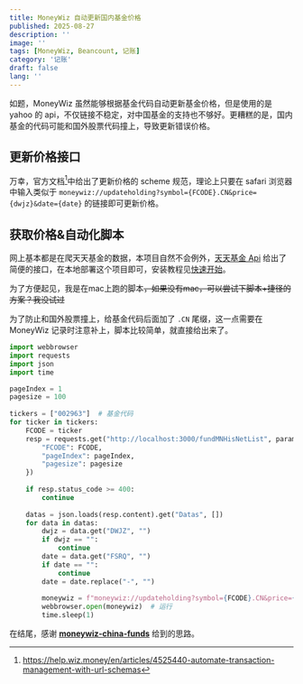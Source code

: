 ```yaml
---
title: MoneyWiz 自动更新国内基金价格
published: 2025-08-27
description: ''
image: ''
tags: [MoneyWiz, Beancount, 记账]
category: '记账'
draft: false 
lang: ''
---
```


如题，MoneyWiz 虽然能够根据基金代码自动更新基金价格，但是使用的是 yahoo 的 api，不仅链接不稳定，对中国基金的支持也不够好。更糟糕的是，国内基金的代码可能和国外股票代码撞上，导致更新错误价格。

## 更新价格接口

万幸，官方文档[^1]中给出了更新价格的 scheme 规范，理论上只要在 safari 浏览器中输入类似于 `moneywiz://updateholding?symbol={FCODE}.CN&price={dwjz}&date={date}` 的链接即可更新价格。

## 获取价格&自动化脚本

网上基本都是在爬天天基金的数据，本项目自然不会例外，[天天基金 Api](https://kouchao.github.io/TiantianFundApi/apis/#%E8%8E%B7%E5%8F%96%E5%9F%BA%E9%87%91%E5%8E%86%E5%8F%B2%E5%87%80%E5%80%BC) 给出了简便的接口，在本地部署这个项目即可，安装教程见[快速开始](https://kouchao.github.io/TiantianFundApi/guide/)。

为了方便起见，我是在mac上跑的脚本~~，如果没有mac，可以尝试下脚本+捷径的方案？我没试过~~

为了防止和国外股票撞上，给基金代码后面加了 `.CN` 尾缀，这一点需要在 MoneyWiz 记录时注意补上，脚本比较简单，就直接给出来了。

```python  
import webbrowser  
import requests  
import json
import time

pageIndex = 1  
pagesize = 100  
  
tickers = ["002963"]  # 基金代码  
for ticker in tickers:  
    FCODE = ticker  
    resp = requests.get("http://localhost:3000/fundMNHisNetList", params={  
        "FCODE": FCODE,  
        "pageIndex": pageIndex,  
        "pagesize": pagesize  
    })  
  
    if resp.status_code >= 400:  
        continue  
  
    datas = json.loads(resp.content).get("Datas", [])  
    for data in datas:  
        dwjz = data.get("DWJZ", "")  
        if dwjz == "":  
            continue  
        date = data.get("FSRQ", "")  
        if date == "":  
            continue  
        date = date.replace("-", "")  
  
        moneywiz = f"moneywiz://updateholding?symbol={FCODE}.CN&price={dwjz}&date={date}"  
        webbrowser.open(moneywiz)  # 运行  
        time.sleep(1)
```

在结尾，感谢 **[moneywiz-china-funds](https://github.com/log924/moneywiz-china-funds)** 给到的思路。

[^1]: <https://help.wiz.money/en/articles/4525440-automate-transaction-management-with-url-schemas>
